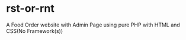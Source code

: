 # rst-or-rnt
A Food Order website with Admin Page using pure PHP with HTML and CSS(No Framework(s))
